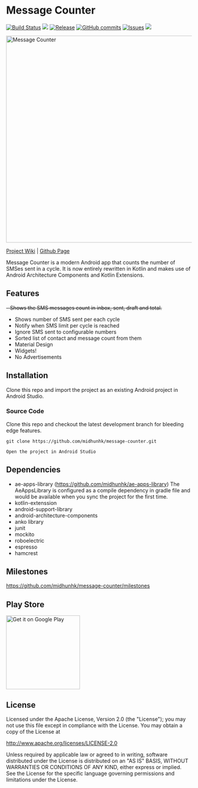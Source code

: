 Message Counter
===============
[![Build Status](https://travis-ci.org/midhunhk/message-counter.svg?branch=unicorn_r2)](https://travis-ci.org/midhunhk/message-counter) 
![](https://img.shields.io/badge/api-16+-008080.svg)
[![Release](https://img.shields.io/github/release/midhunhk/message-counter.svg)](https://github.com/midhunhk/message-counter/releases) 
[![GitHub commits](https://img.shields.io/github/commits-since/midhunhk/message-counter/v3.3.0.svg)](https://github.com/midhunhk/message-counter) 
[![Issues](https://img.shields.io/github/issues/midhunhk/message-counter.svg)](https://github.com/midhunhk/message-counter/issues) 
[![](https://img.shields.io/badge/codename-wyvern-FF9800.svg)](https://github.com/midhunhk/message-counter/wiki/Codenames)

<img alt="Message Counter" src="https://github.com/midhunhk/message-counter/blob/master/docs/images/002.png" width="560"/>

[Project Wiki](https://github.com/midhunhk/message-counter/wiki) | [Github Page](http://midhunhk.github.io/message-counter)

Message Counter is a modern Android app that counts the number of SMSes sent in a cycle. It is now entirely rewritten in Kotlin and makes use of Android Architecture Components and Kotlin Extensions.

## Features
~~- Shows the SMS messages count in inbox, sent, draft and total.~~
- Shows number of SMS sent per each cycle
- Notify when SMS limit per cycle is reached
- Ignore SMS sent to configurable numbers
- Sorted list of contact and message count from them
- Material Design
- Widgets!
- No Advertisements
 
## Installation
Clone this repo and import the project as an existing Android project in Android Studio.

### Source Code
Clone this repo and checkout the latest development branch for bleeding edge features.

```
git clone https://github.com/midhunhk/message-counter.git

Open the project in Android Studio
```
 
## Dependencies
 - ae-apps-library (https://github.com/midhunhk/ae-apps-library)
The AeAppsLibrary is configured as a compile dependency in gradle file and would be available when you sync the project for the first time.
 - kotlin-extenssion
 - android-support-library
 - android-architecture-components
 - anko library
 - junit
 - mockito
 - roboelectric
 - espresso
 - hamcrest

## Milestones
https://github.com/midhunhk/message-counter/milestones

## Play Store

<a href="https://play.google.com/store/apps/details?id=com.ae.apps.messagecounter">
 <img alt="Get it on Google Play" width="200px" src="https://play.google.com/intl/en_us/badges/images/generic/en_badge_web_generic.png">
</a>
 
## License
 Licensed under the Apache License, Version 2.0 (the "License");
 you may not use this file except in compliance with the License.
 You may obtain a copy of the License at
  
 http://www.apache.org/licenses/LICENSE-2.0
  
 Unless required by applicable law or agreed to in writing, software
 distributed under the License is distributed on an "AS IS" BASIS,
 WITHOUT WARRANTIES OR CONDITIONS OF ANY KIND, either express or implied.
 See the License for the specific language governing permissions and
 limitations under the License.
